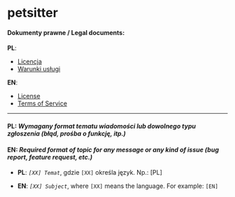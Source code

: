 # petsitter

#### Dokumenty prawne / Legal documents:

**PL**:

- [Licencja](legal/licenses/pl.md)
- [Warunki usługi](legal/tos/pl.md)

**EN**:

- [License](legal/licensed/en.md)
- [Terms of Service](legal/tos/en.md)

---

#### **PL**: *Wymagany format tematu wiadomości lub dowolnego typu zgłoszenia (błąd, prośba o funkcję, itp.)*

#### **EN**: *Required format of topic for any message or any kind of issue (bug report, feature request, etc.)*

- <b>PL</b>: <i>`[XX] Temat`</i>, gdzie `[XX]` określa język. Np.: [PL]
  
- <b>EN</b>: <i>`[XX] Subject`</i>, where `[XX]` means the language. For example: `[EN]`

